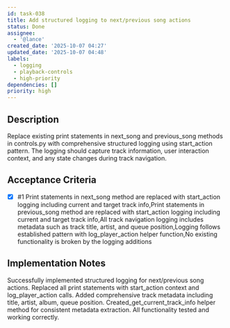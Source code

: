 ```yaml
---
id: task-038
title: Add structured logging to next/previous song actions
status: Done
assignee:
  - '@lance'
created_date: '2025-10-07 04:27'
updated_date: '2025-10-07 04:48'
labels:
  - logging
  - playback-controls
  - high-priority
dependencies: []
priority: high
---
```


## Description

Replace existing print statements in next_song and previous_song methods in controls.py with comprehensive structured logging using start_action pattern. The logging should capture track information, user interaction context, and any state changes during track navigation.

## Acceptance Criteria
<!-- AC:BEGIN -->
- [x] #1 Print statements in next_song method are replaced with start_action logging including current and target track info,Print statements in previous_song method are replaced with start_action logging including current and target track info,All track navigation logging includes metadata such as track title, artist, and queue position,Logging follows established pattern with log_player_action helper function,No existing functionality is broken by the logging additions
<!-- AC:END -->

## Implementation Notes

Successfully implemented structured logging for next/previous song actions. Replaced all print statements with start_action context and log_player_action calls. Added comprehensive track metadata including title, artist, album, queue position. Created_get_current_track_info helper method for consistent metadata extraction. All functionality tested and working correctly.

